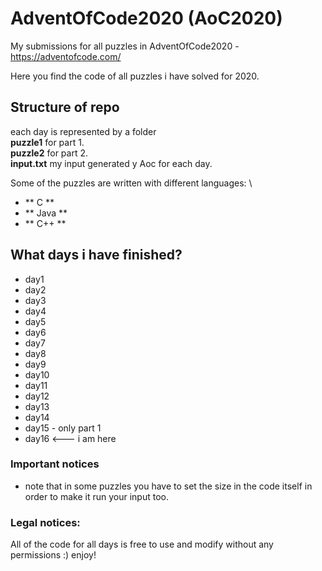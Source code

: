 # AdventOfCode2020 (AoC2020)
My submissions for all puzzles in AdventOfCode2020 - https://adventofcode.com/ 

Here you find the code of all puzzles i have solved for 2020.

## Structure of repo
each day is represented by a folder \
**puzzle1** for part 1. \
**puzzle2** for part 2. \
**input.txt** my input generated y Aoc for each day. 

Some of the puzzles are written with different languages: \
- ** C **
- ** Java **
- ** C++ **

## What days i have finished?
* day1
* day2
* day3
* day4
* day5
* day6
* day7
* day8
* day9
* day10
* day11
* day12
* day13
* day14
* day15 - only part 1
* day16 <--- i am here

### Important notices
- note that in some puzzles you have to set the size in the code itself in order to make it run your input too.


### Legal notices: 
All of the code for all days is free to use and modify without any permissions :) enjoy!
